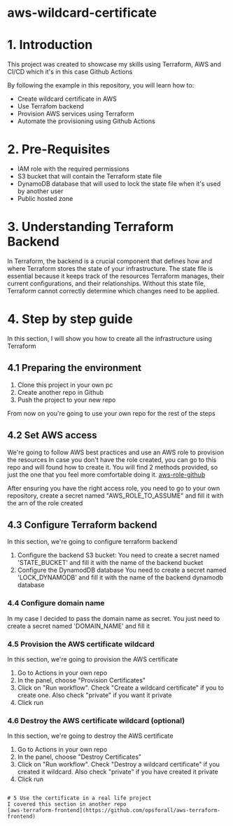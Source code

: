 # aws-wildcard-certificate
# 1. Introduction
This project was created to showcase my skills using Terraform, AWS and CI/CD which it's in this case Github Actions

By following the example in this repository, you will learn how to:
- Create wildcard certificate in AWS
- Use Terrafom backend
- Provision AWS services using Terraform
- Automate the provisioning using Github Actions

# 2. Pre-Requisites
- IAM role with the required permissions
- S3 bucket that will contain the Terraform state file
- DynamoDB database that will used to lock the state file when it's used by another user
- Public hosted zone

# 3. Understanding Terraform Backend
In Terraform, the backend is a crucial component that defines how and where Terraform stores the state of your infrastructure. The state file is essential because it keeps track of the resources Terraform manages, their current configurations, and their relationships. Without this state file, Terraform cannot correctly determine which changes need to be applied.

# 4. Step by step guide
In this section, I will show you how to create all the infrastructure using Terraform
## 4.1 Preparing the environment
1. Clone this project in your own pc
2. Create another repo in Github
3. Push the project to your new repo

From now on you're going to use your own repo for the rest of the steps

## 4.2 Set AWS access
We're going to follow AWS best practices and use an AWS role to provision the resources
In case you don't have the role created, you can go to this repo and will found how to create it. You will find 2 methods provided, so just the one that you feel more comfortable doing it.
[aws-role-github](https://github.com/opsforall/aws-role-github)

After ensuring you have the right access role, you need to go to your own repository, create a secret named "AWS_ROLE_TO_ASSUME" and fill it with the arn of the role created

## 4.3 Configure Terraform backend
In this section, we're going to configure terraform backend
1. Configure the backend S3 bucket:
You need to create a secret named 'STATE_BUCKET' and fill it with the name of the backend bucket
2. Configure the DynamodDB database
You need to create a secret named 'LOCK_DYNAMODB' and fill it with the name of the backend dynamodb database

### 4.4 Configure domain name
In my case I decided to pass the domain name as secret. You just need to create a secret named 'DOMAIN_NAME' and fill it 

### 4.5 Provision the AWS certificate wildcard
In this section, we're going to provision the AWS certificate 

1. Go to Actions in your own repo 
2. In the panel, choose "Provision Certificates"
3. Click on "Run workflow". Check "Create a wildcard certificate" if you to create one. Also check "private" if you want it private
4. Click run

### 4.6 Destroy the AWS certificate wildcard (optional)
In this section, we're going to destroy the AWS certificate 

1. Go to Actions in your own repo 
2. In the panel, choose "Destroy Certificates"
3. Click on "Run workflow". Check "Destroy a wildcard certificate" if you created it wildcard. Also check "private" if you have created it private
4. Click run
```

# 5 Use the certificate in a real life project
I covered this section in another repo
[aws-terraform-frontend](https://github.com/opsforall/aws-terraform-frontend)